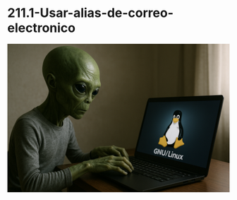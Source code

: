 # 211.1-Usar-alias-de-correo-electronico
![LPI Logo](../../../../wallpaper/et_linux.png "Buscando al viejo hombre ")
